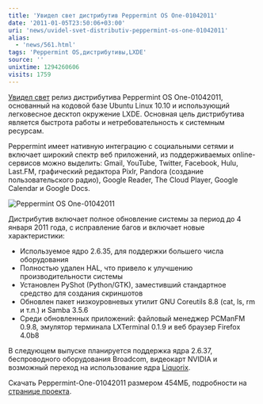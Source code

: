 ```yaml
---
title: 'Увидел свет дистрибутив Peppermint OS One-01042011'
date: '2011-01-05T23:50:06+03:00'
uri: 'news/uvidel-svet-distributiv-peppermint-os-one-01042011'
alias: 
  - 'news/561.html'
tags: 'Peppermint OS,дистрибутивы,LXDE'
source: ''
unixtime: 1294260606
visits: 1759
---
```

[Увидел свет](http://peppermintos.com/2011/01/peppermint-os-one-re-spin-available/) релиз дистрибутива Peppermint OS One-01042011, основанный на кодовой базе Ubuntu Linux 10.10 и использующий легковесное десктоп окружение LXDE. Основная цель дистрибутива является быстрота работы и нетребовательность к системным ресурсам.

Peppermint имеет нативную интеграцию с социальными сетями и включает широкий спектр веб приложений, из поддерживаемых online-сервисов можно выделить: Gmail, YouTube, Twitter, Facebook, Hulu, Last.FM, графический редактора Pixlr, Pandora (создание пользовательского радио), Google Reader, The Cloud Player, Google Calendar и Google Docs.

![Peppermint OS One-01042011](img/2011/01/05/23-00/peppermint-small.jpg)

Дистрибутив включает полное обновление системы за период до 4 января 2011 года, с исправление багов и включает новые характеристики:

*   Используемое ядро 2.6.35, для поддержки большего числа оборудования
*   Полностью удален HAL, что привело к улучшению производительности системы
*   Установлен PyShot (Python/GTK), заместивший стандартное средство для создания скриншотов
*   Обновлен пакет низкоуровневых утилит GNU Coreutils 8.8 (cat, ls, rm и т.п.) и Samba 3.5.6
*   Среди обновленных приложений: файловый менеджер PCManFM 0.9.8, эмулятор терминала LXTerminal 0.1.9 и веб браузер Firefox 4.0b8

В следующем выпуске планируется поддержка ядра 2.6.37, беспроводного оборудования Broadcom, видеокарт NVIDIA и возможный переход на использование ядра [Liquorix](http://liquorix.net/).

Скачать Peppermint-One-01042011 размером 454МБ, подробности на [странице проекта](http://peppermintos.com/2011/01/peppermint-os-one-re-spin-available/).
